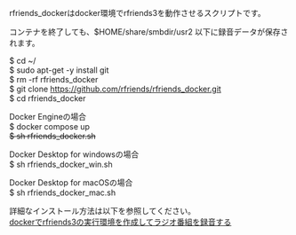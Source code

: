 rfriends_dockerはdocker環境でrfriends3を動作させるスクリプトです。  
  
コンテナを終了しても、$HOME/share/smbdir/usr2 以下に録音データが保存されます。     
  
$ cd ~/  
$ sudo apt-get -y install git  
$ rm -rf rfriends_docker  
$ git clone https://github.com/rfriends/rfriends_docker.git  
$ cd rfriends_docker   

Docker Engineの場合  
$ docker compose up  
~~$ sh rfriends_docker.sh~~  
  
Docker Desktop for windowsの場合  
$ sh rfriends_docker_win.sh  
  
Docker Desktop for macOSの場合  
$ sh rfriends_docker_mac.sh  
  
詳細なインストール方法は以下を参照してください。  
[dockerでrfriends3の実行環境を作成してラジオ番組を録音する](https://github.com/rfriends/rfriends_docker/wiki)   
